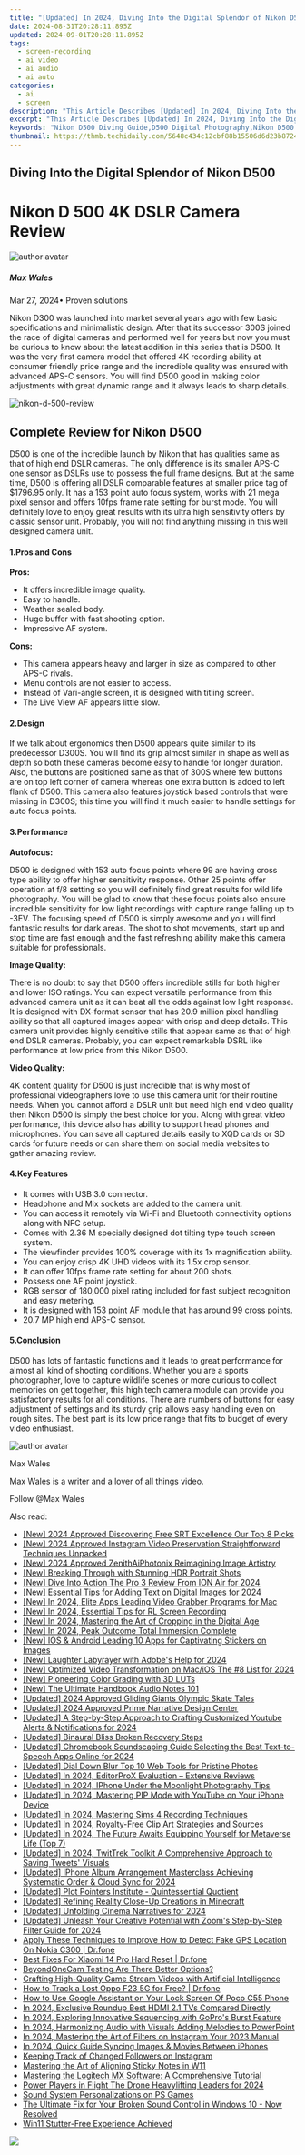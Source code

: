 ```yaml
---
title: "[Updated] In 2024, Diving Into the Digital Splendor of Nikon D500"
date: 2024-08-31T20:28:11.895Z
updated: 2024-09-01T20:28:11.895Z
tags: 
  - screen-recording
  - ai video
  - ai audio
  - ai auto
categories: 
  - ai
  - screen
description: "This Article Describes [Updated] In 2024, Diving Into the Digital Splendor of Nikon D500"
excerpt: "This Article Describes [Updated] In 2024, Diving Into the Digital Splendor of Nikon D500"
keywords: "Nikon D500 Diving Guide,D500 Digital Photography,Nikon D500 Underwater Imagery,Nikon D500 High Res Photos,Digital Camera for Divers,Professional Nikon Lenses,Nikon D500 Tech Specs"
thumbnail: https://thmb.techidaily.com/5648c434c12cbf88b15506d6d23b8724252689511d16fa18d7a28833e2a6d9c5.jpg
---
```


## Diving Into the Digital Splendor of Nikon D500

# Nikon D 500 4K DSLR Camera Review

![author avatar](https://images.wondershare.com/filmora/article-images/max-wales-author.jpg)

##### Max Wales

 Mar 27, 2024• Proven solutions

 Nikon D300 was launched into market several years ago with few basic specifications and minimalistic design. After that its successor 300S joined the race of digital cameras and performed well for years but now you must be curious to know about the latest addition in this series that is D500\. It was the very first camera model that offered 4K recording ability at consumer friendly price range and the incredible quality was ensured with advanced APS-C sensors. You will find D500 good in making color adjustments with great dynamic range and it always leads to sharp details.

![nikon-d-500-review](https://images.wondershare.com/filmora/article-images/nikon-d-500-review.JPG)

## Complete Review for Nikon D500

 D500 is one of the incredible launch by Nikon that has qualities same as that of high end DSLR cameras. The only difference is its smaller APS-C one sensor as DSLRs use to possess the full frame designs. But at the same time, D500 is offering all DSLR comparable features at smaller price tag of $1796.95 only. It has a 153 point auto focus system, works with 21 mega pixel sensor and offers 10fps frame rate setting for burst mode. You will definitely love to enjoy great results with its ultra high sensitivity offers by classic sensor unit. Probably, you will not find anything missing in this well designed camera unit.

#### 1.Pros and Cons

**Pros:**

* It offers incredible image quality.
* Easy to handle.
* Weather sealed body.
* Huge buffer with fast shooting option.
* Impressive AF system.

**Cons:**

* This camera appears heavy and larger in size as compared to other APS-C rivals.
* Menu controls are not easier to access.
* Instead of Vari-angle screen, it is designed with titling screen.
* The Live View AF appears little slow.

#### 2.Design

 If we talk about ergonomics then D500 appears quite similar to its predecessor D300S. You will find its grip almost similar in shape as well as depth so both these cameras become easy to handle for longer duration. Also, the buttons are positioned same as that of 300S where few buttons are on top left corner of camera whereas one extra button is added to left flank of D500\. This camera also features joystick based controls that were missing in D300S; this time you will find it much easier to handle settings for auto focus points.

#### 3.Performance

**Autofocus:**

 D500 is designed with 153 auto focus points where 99 are having cross type ability to offer higher sensitivity response. Other 25 points offer operation at f/8 setting so you will definitely find great results for wild life photography. You will be glad to know that these focus points also ensure incredible sensitivity for low light recordings with capture range falling up to -3EV. The focusing speed of D500 is simply awesome and you will find fantastic results for dark areas. The shot to shot movements, start up and stop time are fast enough and the fast refreshing ability make this camera suitable for professionals.

**Image Quality:**

 There is no doubt to say that D500 offers incredible stills for both higher and lower ISO ratings. You can expect versatile performance from this advanced camera unit as it can beat all the odds against low light response. It is designed with DX-format sensor that has 20.9 million pixel handling ability so that all captured images appear with crisp and deep details. This camera unit provides highly sensitive stills that appear same as that of high end DSLR cameras. Probably, you can expect remarkable DSRL like performance at low price from this Nikon D500.

**Video Quality:**

 4K content quality for D500 is just incredible that is why most of professional videographers love to use this camera unit for their routine needs. When you cannot afford a DSLR unit but need high end video quality then Nikon D500 is simply the best choice for you. Along with great video performance, this device also has ability to support head phones and microphones. You can save all captured details easily to XQD cards or SD cards for future needs or can share them on social media websites to gather amazing review.

#### 4.Key Features

* It comes with USB 3.0 connector.
* Headphone and Mix sockets are added to the camera unit.
* You can access it remotely via Wi-Fi and Bluetooth connectivity options along with NFC setup.
* Comes with 2.36 M specially designed dot tilting type touch screen system.
* The viewfinder provides 100% coverage with its 1x magnification ability.
* You can enjoy crisp 4K UHD videos with its 1.5x crop sensor.
* It can offer 10fps frame rate setting for about 200 shots.
* Possess one AF point joystick.
* RGB sensor of 180,000 pixel rating included for fast subject recognition and easy metering.
* It is designed with 153 point AF module that has around 99 cross points.
* 20.7 MP high end APS-C sensor.

#### 5.Conclusion

 D500 has lots of fantastic functions and it leads to great performance for almost all kind of shooting conditions. Whether you are a sports photographer, love to capture wildlife scenes or more curious to collect memories on get together, this high tech camera module can provide you satisfactory results for all conditions. There are numbers of buttons for easy adjustment of settings and its sturdy grip allows easy handling even on rough sites. The best part is its low price range that fits to budget of every video enthusiast.

![author avatar](https://images.wondershare.com/filmora/article-images/max-wales-author.jpg)

Max Wales

Max Wales is a writer and a lover of all things video.

Follow @Max Wales


<ins class="adsbygoogle"
     style="display:block"
     data-ad-format="autorelaxed"
     data-ad-client="ca-pub-7571918770474297"
     data-ad-slot="1223367746"></ins>



<ins class="adsbygoogle"
     style="display:block"
     data-ad-client="ca-pub-7571918770474297"
     data-ad-slot="8358498916"
     data-ad-format="auto"
     data-full-width-responsive="true"></ins>


<span class="atpl-alsoreadstyle">Also read:</span>
<div><ul>
<li><a href="https://fox-direct.techidaily.com/new-2024-approved-discovering-free-srt-excellence-our-top-8-picks/"><u>[New] 2024 Approved  Discovering Free SRT Excellence  Our Top 8 Picks</u></a></li>
<li><a href="https://instagram-clips.techidaily.com/new-2024-approved-instagram-video-preservation-straightforward-techniques-unpacked/"><u>[New] 2024 Approved  Instagram Video Preservation  Straightforward Techniques Unpacked</u></a></li>
<li><a href="https://fox-direct.techidaily.com/new-2024-approved-zenithaiphotonix-reimagining-image-artistry/"><u>[New] 2024 Approved  ZenithAiPhotonix  Reimagining Image Artistry</u></a></li>
<li><a href="https://fox-info.techidaily.com/new-breaking-through-with-stunning-hdr-portrait-shots/"><u>[New] Breaking Through with Stunning HDR Portrait Shots</u></a></li>
<li><a href="https://fox-direct.techidaily.com/new-dive-into-action-the-pro-3-review-from-ion-air-for-2024/"><u>[New] Dive Into Action  The Pro 3 Review From ION Air for 2024</u></a></li>
<li><a href="https://fox-direct.techidaily.com/new-essential-tips-for-adding-text-on-digital-images-for-2024/"><u>[New] Essential Tips for Adding Text on Digital Images for 2024</u></a></li>
<li><a href="https://remote-screen-capture.techidaily.com/new-in-2024-elite-apps-leading-video-grabber-programs-for-mac/"><u>[New] In 2024, Elite Apps  Leading Video Grabber Programs for Mac</u></a></li>
<li><a href="https://digital-screen-recording.techidaily.com/new-in-2024-essential-tips-for-rl-screen-recording/"><u>[New] In 2024, Essential Tips for RL Screen Recording</u></a></li>
<li><a href="https://fox-direct.techidaily.com/new-in-2024-mastering-the-art-of-cropping-in-the-digital-age/"><u>[New] In 2024, Mastering the Art of Cropping in the Digital Age</u></a></li>
<li><a href="https://fox-direct.techidaily.com/new-in-2024-peak-outcome-total-immersion-complete/"><u>[New] In 2024, Peak Outcome  Total Immersion Complete</u></a></li>
<li><a href="https://fox-direct.techidaily.com/new-ios-and-android-leading-10-apps-for-captivating-stickers-on-images/"><u>[New] IOS & Android  Leading 10 Apps for Captivating Stickers on Images</u></a></li>
<li><a href="https://fox-direct.techidaily.com/new-laughter-labyrayer-with-adobes-help-for-2024/"><u>[New] Laughter Labyrayer with Adobe's Help for 2024</u></a></li>
<li><a href="https://fox-direct.techidaily.com/new-optimized-video-transformation-on-macios-the-8-list-for-2024/"><u>[New] Optimized Video Transformation on Mac/iOS  The #8 List for 2024</u></a></li>
<li><a href="https://fox-direct.techidaily.com/new-pioneering-color-grading-with-3d-luts/"><u>[New] Pioneering Color Grading with 3D LUTs</u></a></li>
<li><a href="https://fox-direct.techidaily.com/new-the-ultimate-handbook-audio-notes-101/"><u>[New] The Ultimate Handbook  Audio Notes 101</u></a></li>
<li><a href="https://article-files.techidaily.com/updated-2024-approved-gliding-giants-olympic-skate-tales/"><u>[Updated] 2024 Approved  Gliding Giants  Olympic Skate Tales</u></a></li>
<li><a href="https://fox-direct.techidaily.com/updated-2024-approved-prime-narrative-design-center/"><u>[Updated] 2024 Approved  Prime Narrative Design Center</u></a></li>
<li><a href="https://facebook-record-videos.techidaily.com/updated-a-step-by-step-approach-to-crafting-customized-youtube-alerts-and-notifications-for-2024/"><u>[Updated] A Step-by-Step Approach to Crafting Customized Youtube Alerts & Notifications for 2024</u></a></li>
<li><a href="https://fox-direct.techidaily.com/updated-binaural-bliss-broken-recovery-steps/"><u>[Updated] Binaural Bliss Broken  Recovery Steps</u></a></li>
<li><a href="https://fox-direct.techidaily.com/updated-chromebook-soundscaping-guide-selecting-the-best-text-to-speech-apps-online-for-2024/"><u>[Updated] Chromebook Soundscaping Guide  Selecting the Best Text-to-Speech Apps Online for 2024</u></a></li>
<li><a href="https://fox-direct.techidaily.com/updated-dial-down-blur-top-10-web-tools-for-pristine-photos/"><u>[Updated] Dial Down Blur  Top 10 Web Tools for Pristine Photos</u></a></li>
<li><a href="https://fox-direct.techidaily.com/updated-in-2024-editorprox-evaluation-extensive-reviews/"><u>[Updated] In 2024, EditorProX Evaluation – Extensive Reviews</u></a></li>
<li><a href="https://fox-direct.techidaily.com/updated-in-2024-iphone-under-the-moonlight-photography-tips/"><u>[Updated] In 2024, IPhone Under the Moonlight Photography Tips</u></a></li>
<li><a href="https://fox-direct.techidaily.com/updated-in-2024-mastering-pip-mode-with-youtube-on-your-iphone-device/"><u>[Updated] In 2024, Mastering PIP Mode with YouTube on Your iPhone Device</u></a></li>
<li><a href="https://on-screen-recording.techidaily.com/updated-in-2024-mastering-sims-4-recording-techniques/"><u>[Updated] In 2024, Mastering Sims 4 Recording Techniques</u></a></li>
<li><a href="https://fox-direct.techidaily.com/updated-in-2024-royalty-free-clip-art-strategies-and-sources/"><u>[Updated] In 2024, Royalty-Free Clip Art  Strategies and Sources</u></a></li>
<li><a href="https://fox-direct.techidaily.com/updated-in-2024-the-future-awaits-equipping-yourself-for-metaverse-life-top-7/"><u>[Updated] In 2024, The Future Awaits  Equipping Yourself for Metaverse Life (Top 7)</u></a></li>
<li><a href="https://twitter-videos.techidaily.com/updated-in-2024-twittrek-toolkit-a-comprehensive-approach-to-saving-tweets-visuals/"><u>[Updated] In 2024, TwitTrek Toolkit  A Comprehensive Approach to Saving Tweets' Visuals</u></a></li>
<li><a href="https://fox-direct.techidaily.com/updated-iphone-album-arrangement-masterclass-achieving-systematic-order-and-cloud-sync-for-2024/"><u>[Updated] IPhone Album Arrangement Masterclass  Achieving Systematic Order & Cloud Sync for 2024</u></a></li>
<li><a href="https://fox-direct.techidaily.com/updated-plot-pointers-institute-quintessential-quotient/"><u>[Updated] Plot Pointers Institute - Quintessential Quotient</u></a></li>
<li><a href="https://fox-direct.techidaily.com/updated-refining-reality-close-up-creations-in-minecraft/"><u>[Updated] Refining Reality  Close-Up Creations in Minecraft</u></a></li>
<li><a href="https://fox-direct.techidaily.com/updated-unfolding-cinema-narratives-for-2024/"><u>[Updated] Unfolding Cinema Narratives for 2024</u></a></li>
<li><a href="https://fox-direct.techidaily.com/updated-unleash-your-creative-potential-with-zooms-step-by-step-filter-guide-for-2024/"><u>[Updated] Unleash Your Creative Potential with Zoom's Step-by-Step Filter Guide for 2024</u></a></li>
<li><a href="https://fake-location.techidaily.com/apply-these-techniques-to-improve-how-to-detect-fake-gps-location-on-nokia-c300-drfone-by-drfone-virtual-android/"><u>Apply These Techniques to Improve How to Detect Fake GPS Location On Nokia C300 | Dr.fone</u></a></li>
<li><a href="https://techidaily.com/best-fixes-for-xiaomi-14-pro-hard-reset-drfone-by-drfone-reset-android-reset-android/"><u>Best Fixes For Xiaomi 14 Pro Hard Reset | Dr.fone</u></a></li>
<li><a href="https://video-capture.techidaily.com/beyondonecam-testing-are-there-better-options/"><u>BeyondOneCam Testing  Are There Better Options?</u></a></li>
<li><a href="https://desktop-recording.techidaily.com/crafting-high-quality-game-stream-videos-with-artificial-intelligence/"><u>Crafting High-Quality Game Stream Videos with Artificial Intelligence</u></a></li>
<li><a href="https://android-location-track.techidaily.com/how-to-track-a-lost-oppo-f23-5g-for-free-drfone-by-drfone-virtual-android/"><u>How to Track a Lost Oppo F23 5G for Free? | Dr.fone</u></a></li>
<li><a href="https://easy-unlock-android.techidaily.com/how-to-use-google-assistant-on-your-lock-screen-of-poco-c55-phone-by-drfone-android/"><u>How to Use Google Assistant on Your Lock Screen Of Poco C55 Phone</u></a></li>
<li><a href="https://some-knowledge.techidaily.com/in-2024-exclusive-roundup-best-hdmi-21-tvs-compared-directly/"><u>In 2024, Exclusive Roundup  Best HDMI 2.1 TVs Compared Directly</u></a></li>
<li><a href="https://fox-direct.techidaily.com/in-2024-exploring-innovative-sequencing-with-gopros-burst-feature/"><u>In 2024, Exploring Innovative Sequencing with GoPro's Burst Feature</u></a></li>
<li><a href="https://fox-direct.techidaily.com/in-2024-harmonizing-audio-with-visuals-adding-melodies-to-powerpoint/"><u>In 2024, Harmonizing Audio with Visuals  Adding Melodies to PowerPoint</u></a></li>
<li><a href="https://instagram-videos.techidaily.com/in-2024-mastering-the-art-of-filters-on-instagram-your-2023-manual/"><u>In 2024, Mastering the Art of Filters on Instagram  Your 2023 Manual</u></a></li>
<li><a href="https://fox-direct.techidaily.com/in-2024-quick-guide-syncing-images-and-movies-between-iphones/"><u>In 2024, Quick Guide  Syncing Images & Movies Between iPhones</u></a></li>
<li><a href="https://instagram-video-files.techidaily.com/keeping-track-of-changed-followers-on-instagram/"><u>Keeping Track of Changed Followers on Instagram</u></a></li>
<li><a href="https://win11-tips.techidaily.com/mastering-the-art-of-aligning-sticky-notes-in-w11/"><u>Mastering the Art of Aligning Sticky Notes in W11</u></a></li>
<li><a href="https://hardware-updates.techidaily.com/mastering-the-logitech-mx-software-a-comprehensive-tutorial/"><u>Mastering the Logitech MX Software: A Comprehensive Tutorial</u></a></li>
<li><a href="https://fox-direct.techidaily.com/power-players-in-flight-the-drone-heavylifting-leaders-for-2024/"><u>Power Players in Flight  The Drone Heavylifting Leaders for 2024</u></a></li>
<li><a href="https://fox-direct.techidaily.com/sound-system-personalizations-on-ps-games/"><u>Sound System Personalizations on PS Games</u></a></li>
<li><a href="https://common-error.techidaily.com/the-ultimate-fix-for-your-broken-sound-control-in-windows-10-now-resolved/"><u>The Ultimate Fix for Your Broken Sound Control in Windows 10 - Now Resolved</u></a></li>
<li><a href="https://driver-error.techidaily.com/win11-stutter-free-experience-achieved/"><u>Win11 Stutter-Free Experience Achieved</u></a></li>
</ul></div>

<!-- affiliate ads begin -->
<a href="https://secure.2checkout.com/order/checkout.php?PRODS=3851691&QTY=1&AFFILIATE=108875&CART=1"><img src="http://www.aiseesoft.com/avangate/30p/banner.jpg" border="0"></a>
<!-- affiliate ads end -->